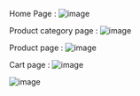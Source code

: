 Home Page :
![image](https://github.com/vibedguy/Women-shopping/assets/118599093/44476acc-fcf8-4f84-80dd-8e8172d7ca66)

Product category page :
![image](https://github.com/vibedguy/Women-shopping/assets/118599093/547121a5-10fc-4533-97ba-7ccdfa737e50)

Product page :
![image](https://github.com/vibedguy/Women-shopping/assets/118599093/8cee2acd-37a0-45a5-958f-27ae5959de8f)

Cart page :
![image](https://github.com/vibedguy/Women-shopping/assets/118599093/be581c9b-f86e-4714-9887-860f5d9a4156)

![image](https://github.com/vibedguy/Women-shopping/assets/118599093/acbaae12-3274-4bda-802d-9ae2a4509cdb)



